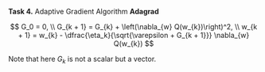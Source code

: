 **Task 4.** Adaptive Gradient Algorithm **Adagrad**

$$
    G_0 = 0, \\
    G_{k + 1} = G_{k} + \left(\nabla_{w} Q(w_{k})\right)^2, \\
    w_{k + 1} = w_{k} - \dfrac{\eta_k}{\sqrt{\varepsilon + G_{k + 1}}} \nabla_{w} Q(w_{k})     
$$

Note that here $G_{k}$ is not a scalar but a vector.
